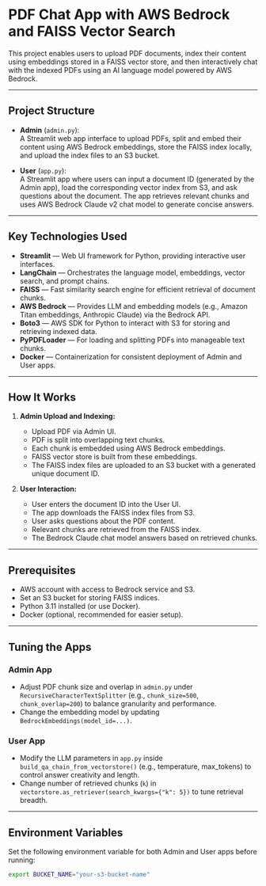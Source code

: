 # PDF Chat App with AWS Bedrock and FAISS Vector Search

This project enables users to upload PDF documents, index their content using embeddings stored in a FAISS vector store, and then interactively chat with the indexed PDFs using an AI language model powered by AWS Bedrock.

---

## Project Structure

- **Admin** (`admin.py`):  
  A Streamlit web app interface to upload PDFs, split and embed their content using AWS Bedrock embeddings, store the FAISS index locally, and upload the index files to an S3 bucket.

- **User** (`app.py`):  
  A Streamlit app where users can input a document ID (generated by the Admin app), load the corresponding vector index from S3, and ask questions about the document. The app retrieves relevant chunks and uses AWS Bedrock Claude v2 chat model to generate concise answers.

---

## Key Technologies Used

- **Streamlit** — Web UI framework for Python, providing interactive user interfaces.
- **LangChain** — Orchestrates the language model, embeddings, vector search, and prompt chains.
- **FAISS** — Fast similarity search engine for efficient retrieval of document chunks.
- **AWS Bedrock** — Provides LLM and embedding models (e.g., Amazon Titan embeddings, Anthropic Claude) via the Bedrock API.
- **Boto3** — AWS SDK for Python to interact with S3 for storing and retrieving indexed data.
- **PyPDFLoader** — For loading and splitting PDFs into manageable text chunks.
- **Docker** — Containerization for consistent deployment of Admin and User apps.

---

## How It Works

1. **Admin Upload and Indexing:**
   - Upload PDF via Admin UI.
   - PDF is split into overlapping text chunks.
   - Each chunk is embedded using AWS Bedrock embeddings.
   - FAISS vector store is built from these embeddings.
   - The FAISS index files are uploaded to an S3 bucket with a generated unique document ID.

2. **User Interaction:**
   - User enters the document ID into the User UI.
   - The app downloads the FAISS index files from S3.
   - User asks questions about the PDF content.
   - Relevant chunks are retrieved from the FAISS index.
   - The Bedrock Claude chat model answers based on retrieved chunks.

---

## Prerequisites

- AWS account with access to Bedrock service and S3.
- Set an S3 bucket for storing FAISS indices.
- Python 3.11 installed (or use Docker).
- Docker (optional, recommended for easier setup).

---

## Tuning the Apps

### Admin App

- Adjust PDF chunk size and overlap in `admin.py` under `RecursiveCharacterTextSplitter` (e.g., `chunk_size=500`, `chunk_overlap=200`) to balance granularity and performance.
- Change the embedding model by updating `BedrockEmbeddings(model_id=...)`.

### User App

- Modify the LLM parameters in `app.py` inside `build_qa_chain_from_vectorstore()` (e.g., temperature, max_tokens) to control answer creativity and length.
- Change number of retrieved chunks (`k`) in `vectorstore.as_retriever(search_kwargs={"k": 5})` to tune retrieval breadth.

---

## Environment Variables

Set the following environment variable for both Admin and User apps before running:

```bash
export BUCKET_NAME="your-s3-bucket-name"

